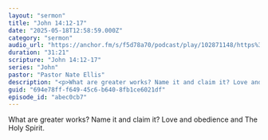 ```yaml
---
layout: "sermon"
title: "John 14:12-17"
date: "2025-05-18T12:58:59.000Z"
category: "sermon"
audio_url: "https://anchor.fm/s/f5d78a70/podcast/play/102871148/https%3A%2F%2Fd3ctxlq1ktw2nl.cloudfront.net%2Fstaging%2F2025-4-19%2F400565511-44100-2-6edbe9da958b3.m4a"
duration: "31:21"
scripture: "John 14:12-17"
series: "John"
pastor: "Pastor Nate Ellis"
description: "<p>What are greater works? Name it and claim it? Love and obedience and The Holy Spirit. </p>\n"
guid: "694e78ff-f649-45c6-b640-8fb1ce6021df"
episode_id: "abec0cb7"
---
```


<p>What are greater works? Name it and claim it? Love and obedience and The Holy Spirit. </p>

